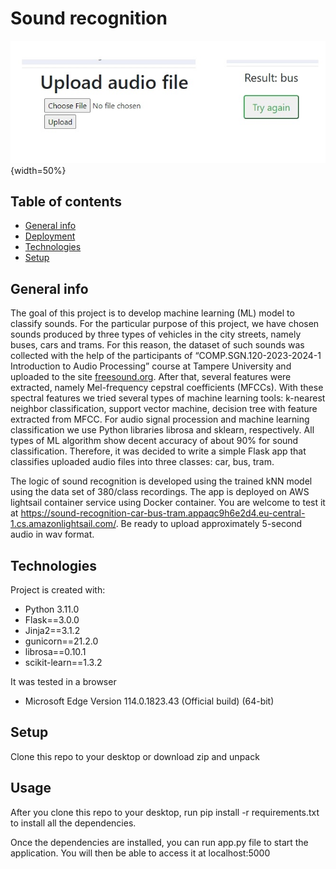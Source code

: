 # Sound recognition
![Classification of sounds produced by city transport vehicles](SoundRecScreenshot.jpg){width=50%} 


## Table of contents
* [General info](#general-info)
* [Deployment](#deployment)
* [Technologies](#technologies)
* [Setup](#setup)

## General info

The goal of this project is to develop machine learning (ML) model to classify sounds. For the particular purpose of this project, we have chosen sounds produced by three types of vehicles in the city streets, namely buses, cars and trams. 
For this reason, the dataset of such sounds was collected with the help of the participants of “COMP.SGN.120-2023-2024-1 Introduction to Audio Processing” course at Tampere University and uploaded to the site 
[freesound.org](https://freesound.org/). 
After that, several features were extracted, namely Mel-frequency cepstral coefficients (MFCCs). With these spectral features we tried several types of machine learning tools: k-nearest neighbor classification, 
support vector machine, decision tree with feature extracted from MFCC. For audio signal procession and machine learning classification we use Python libraries librosa and sklearn, respectively. All types of ML algorithm show decent accuracy of about 90% for sound classification. Therefore, it was decided to write a simple Flask app that classifies uploaded audio files into three classes: car, bus, tram.  

The logic of sound recognition is developed using the trained kNN model using the data set of 380/class recordings. The app is deployed on AWS lightsail container service using Docker container. 
You are welcome to test it at
https://sound-recognition-car-bus-tram.appaqc9h6e2d4.eu-central-1.cs.amazonlightsail.com/. 
Be ready to upload approximately 5-second audio in wav format. 

## Technologies
Project is created with:
* Python 3.11.0 
* Flask==3.0.0
* Jinja2==3.1.2
* gunicorn==21.2.0
* librosa==0.10.1
* scikit-learn==1.3.2

It was tested in a browser 
* Microsoft Edge Version 114.0.1823.43 (Official build) (64-bit)

## Setup
Clone this repo to your desktop or download zip and unpack

## Usage
After you clone this repo to your desktop,   run pip install -r requirements.txt
to install all the dependencies.

Once the dependencies are installed, you can run app.py file to start the application. You will then be able to access it at localhost:5000
